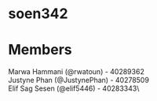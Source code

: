 # soen342

# Members
Marwa Hammani (@rwatoun) - 40289362\
Justyne Phan (@JustynePhan) - 40278509\
Elif Sag Sesen (@elif5446) - 40283343\

